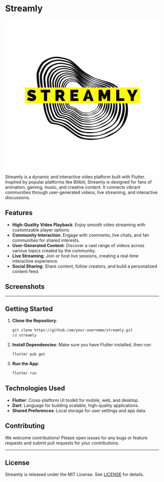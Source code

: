 # Streamly

![Streamly Logo](images/logo.png)
Streamly is a dynamic and interactive video platform built with Flutter. Inspired by popular platforms like Bilibili, Streamly is designed for fans of animation, gaming, music, and creative content. It connects vibrant communities through user-generated videos, live streaming, and interactive discussions.

## Features

- **High-Quality Video Playback**: Enjoy smooth video streaming with customizable player options.
- **Community Interaction**: Engage with comments, live chats, and fan communities for shared interests.
- **User-Generated Content**: Discover a vast range of videos across various topics created by the community.
- **Live Streaming**: Join or host live sessions, creating a real-time interactive experience.
- **Social Sharing**: Share content, follow creators, and build a personalized content feed.

## Screenshots

[//]: # (*Insert Screenshots Here*)

---

## Getting Started

1. **Clone the Repository**:
   ```bash
   git clone https://github.com/your-username/streamly.git
   cd streamly
   ```

2. **Install Dependencies**:
   Make sure you have Flutter installed, then run:
   ```bash
   flutter pub get
   ```

3. **Run the App**:
   ```bash
   flutter run
   ```

## Technologies Used

- **Flutter**: Cross-platform UI toolkit for mobile, web, and desktop.
- **Dart**: Language for building scalable, high-quality applications.
- **Shared Preferences**: Local storage for user settings and app data.

## Contributing

We welcome contributions! Please open issues for any bugs or feature requests and submit pull requests for your contributions.

---

## License

Streamly is released under the MIT License. See [LICENSE](LICENSE) for details.

